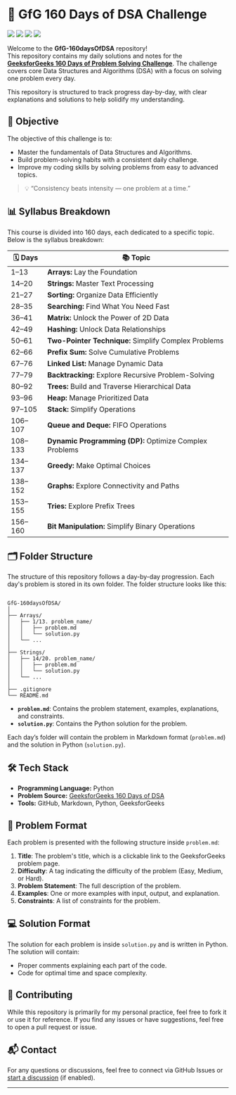 # 📑 GfG 160 Days of DSA Challenge

<p>
  <img src="https://img.shields.io/badge/Status-Active-green" />
  <img src="https://img.shields.io/badge/Python-6A0DAD?style=flat&logo=python&logoColor=white"/>
  <img src="https://img.shields.io/badge/Topic-DSA-F05032?style=flat"/>
  <img src="https://img.shields.io/badge/DSA-GeekforGeeks-blue.svg" />
</p>

Welcome to the **GfG-160daysOfDSA** repository!  
This repository contains my daily solutions and notes for the **[GeeksforGeeks 160 Days of Problem Solving Challenge](https://practice.geeksforgeeks.org/courses/160-days-of-dsa-workshop)**. The challenge covers core Data Structures and Algorithms (DSA) with a focus on solving one problem every day.

This repository is structured to track progress day-by-day, with clear explanations and solutions to help solidify my understanding.

## 🚀 Objective

The objective of this challenge is to:
- Master the fundamentals of Data Structures and Algorithms.
- Build problem-solving habits with a consistent daily challenge.
- Improve my coding skills by solving problems from easy to advanced topics.

> 💡 “Consistency beats intensity — one problem at a time.”

## 📊 Syllabus Breakdown

This course is divided into 160 days, each dedicated to a specific topic. Below is the syllabus breakdown:

| 🗓️ Days | 📚 Topic                                  |
|---------|-------------------------------------------|
| 1–13    | **Arrays:** Lay the Foundation            |
| 14–20   | **Strings:** Master Text Processing       |
| 21–27   | **Sorting:** Organize Data Efficiently    |
| 28–35   | **Searching:** Find What You Need Fast    |
| 36–41   | **Matrix:** Unlock the Power of 2D Data   |
| 42–49   | **Hashing:** Unlock Data Relationships    |
| 50–61   | **Two-Pointer Technique:** Simplify Complex Problems |
| 62–66   | **Prefix Sum:** Solve Cumulative Problems |
| 67–76   | **Linked List:** Manage Dynamic Data      |
| 77–79   | **Backtracking:** Explore Recursive Problem-Solving |
| 80–92   | **Trees:** Build and Traverse Hierarchical Data |
| 93–96   | **Heap:** Manage Prioritized Data         |
| 97–105  | **Stack:** Simplify Operations            |
| 106–107 | **Queue and Deque:** FIFO Operations      |
| 108–133 | **Dynamic Programming (DP):** Optimize Complex Problems |
| 134–137 | **Greedy:** Make Optimal Choices          |
| 138–152 | **Graphs:** Explore Connectivity and Paths|
| 153–155 | **Tries:** Explore Prefix Trees           |
| 156–160 | **Bit Manipulation:** Simplify Binary Operations |

## 🗂️ Folder Structure

The structure of this repository follows a day-by-day progression. Each day's problem is stored in its own folder. The folder structure looks like this:

```

GfG-160daysOfDSA/
│
├── Arrays/
│   ├── 1/13. problem_name/
│   │   ├── problem.md
│   │   └── solution.py
│   └── ...
│
├── Strings/
│   ├── 14/20. problem_name/
│   │   ├── problem.md
│   │   └── solution.py
│   └── ...
│
├── .gitignore
└── README.md

````

- **`problem.md`**: Contains the problem statement, examples, explanations, and constraints.
- **`solution.py`**: Contains the Python solution for the problem.

Each day’s folder will contain the problem in Markdown format (`problem.md`) and the solution in Python (`solution.py`).

## 🛠️ Tech Stack

- **Programming Language:** Python  
- **Problem Source:** [GeeksforGeeks 160 Days of DSA](https://practice.geeksforgeeks.org/courses/160-days-of-dsa-workshop)
- **Tools:** GitHub, Markdown, Python, GeeksforGeeks

## 📝 Problem Format
Each problem is presented with the following structure inside `problem.md`:

1. **Title**: The problem's title, which is a clickable link to the GeeksforGeeks problem page.
2. **Difficulty**: A tag indicating the difficulty of the problem (Easy, Medium, or Hard).
3. **Problem Statement**: The full description of the problem.
4. **Examples**: One or more examples with input, output, and explanation.
5. **Constraints**: A list of constraints for the problem.

## 💻 Solution Format

The solution for each problem is inside `solution.py` and is written in Python. The solution will contain:

* Proper comments explaining each part of the code.
* Code for optimal time and space complexity.

## 🤝 Contributing

While this repository is primarily for my personal practice, feel free to fork it or use it for reference. If you find any issues or have suggestions, feel free to open a pull request or issue.

## 📬 Contact

For any questions or discussions, feel free to connect via GitHub Issues or [start a discussion](https://github.com/yourusername/GfG-160daysOfDSA/discussions) (if enabled).

---
